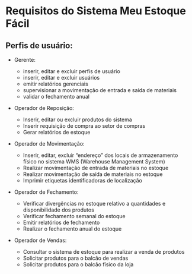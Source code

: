 # Requisitos do Sistema Meu Estoque Fácil

## Perfis de usuário:
  * Gerente:
      * inserir, editar e excluir perfis de usuário
      * inserir, editar e excluir usuários
      * emitir relatórios gerenciais
      * supervisionar a movimentação de entrada e saída de materiais
      * validar o fechamento anual

  * Operador de Reposição: 
      * Inserir, editar ou excluir produtos do sistema
      * Inserir requisição de compra ao setor de compras
      * Gerar relatórios de estoque
     

  * Operador de Movimentação:
      * Inserir, editar, excluir “endereço” dos locais de armazenamento físico no sistema WMS (Warehouse Management System)
      * Realizar movimentação de entrada de materiais no estoque
      * Realizar movimentação de saída de materiais no estoque
      * Imprimir etiquetas identificadoras de localização

  * Operador de Fechamento:
      * Verificar divergências no estoque relativo a quantidades e disponibilidade dos produtos
      * Verificar fechamento semanal do estoque
      * Emitir relatórios de fechamento
      * Realizar o fechamento anual do estoque

  * Operador de Vendas:
      * Consultar o sistema de estoque para realizar a venda de produtos
      * Solicitar produtos para o balcão de vendas
      * Solicitar produtos para o balcão físico da loja
